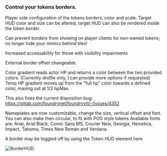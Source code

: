 ### Control your tokens borders. 
Player side configuration of the tokens borders, color and scale. Target HUD color and size can be altered, target HUD can also be rendered inside the token border.

Can prevent borders from showing on player clients for non-owned tokens; no longer hide your mimics behind tiles! 

Increased accessability for those with visibility impairments

External border offset changeable. 

Color gradient reads actor HP and returns a color between the two provided colors. (Currently dnd5e only, I can provide more options if requested)
Temp HP gradient moves up from the "full hp" color towards a defined color, maxing out at 1/2 hpMax.

This also fixes the current disposition bug: https://gitlab.com/foundrynet/foundryvtt/-/issues/4352

Nameplates are now customizable, change the size, vertical offset and font. You can also make then circular, to fit with POG style tokens
Available fonts are: Arial, Arial Black, Comic Sans MS, Courier New, Georgia, Helvetica, Impact, Tahoma, Times New Roman and Verdana.


A border may be toggled off by using the Token HUD element here

![BorderHUD](https://github.com/kandashi/Border-Control/blob/master/Border_Control_HUD.PNG?raw=true)
